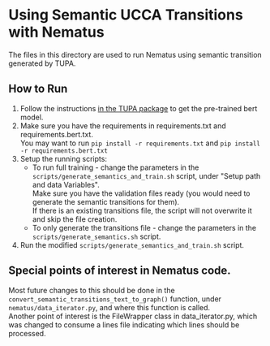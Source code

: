 # Using Semantic UCCA Transitions with Nematus
The files in this directory are used to run Nematus using semantic transition generated by TUPA.

## How to Run
1. Follow the instructions [in the TUPA package](https://github.com/danielhers/tupa#pre-trained-models-with-bert)
to get the pre-trained bert model.
2. Make sure you have the requirements in requirements.txt and requirements.bert.txt.  
You may want to run `pip install -r requirements.txt` and `pip install -r requirements.bert.txt`
3. Setup the running scripts:
    * To run full training - change the parameters in the `scripts/generate_semantics_and_train.sh` script, under "Setup path and data Variables".    
    Make sure you have the validation files ready (you would need to generate the semantic transitions for them).  
    If there is an existing transitions file, the script will not overwrite it and skip the file creation.
    * To only generate the transitions file - change the parameters in the `scripts/generate_semantics.sh` script.  
4. Run the modified `scripts/generate_semantics_and_train.sh` script.

## Special points of interest in Nematus code.
Most future changes to this should be done in the `convert_semantic_transitions_text_to_graph()` function, under `nematus/data_iterator.py`, and where this function is called.  
Another point of interest is the FileWrapper class in data_iterator.py, which was changed to consume a lines file indicating which lines should be processed.

